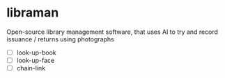 # libraman
Open-source library management software, that uses AI to try and record issuance / returns using photographs

- [ ] look-up-book
- [ ] look-up-face
- [ ] chain-link
